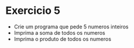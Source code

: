 # Exercicio 5

+ Crie um programa que pede 5 numeros inteiros
+ Imprima a soma de todos os numeros
+ Imprima o produto de todos os numeros
